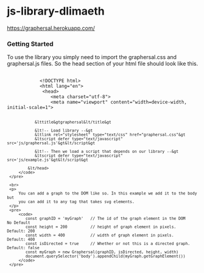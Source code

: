 # js-library-dlimaeth
https://graphersal.herokuapp.com/

<h3 id="gettingStarted">Getting Started</h3>
     <p> To use the library you simply need to import the graphersal.css and 
         graphersal.js files. So the head section of your html file should look like this.
     </p>
     <!--<img src="images/loading library.png" width="676" height="355"> -->
     <pre>
        <code>
            &lt!DOCTYPE html&gt
            &lthtml lang="en"&gt
             &lthead&gt
                &ltmeta charset="utf-8"&gt
                &ltmeta name="viewport" content="width=device-width, initial-scale=1"&gt
                
                &lttitle&gtgraphersal&lt/title&gt
            
                &lt!-- Load library --&gt
                &ltlink rel="stylesheet" type="text/css" href="graphersal.css"&gt
                &ltscript defer type="text/javascript" src='js/graphersal.js'&gt&lt/script&gt
            
                &lt!-- Then we load a script that depends on our library --&gt
                &ltscript defer type="text/javascript" src='js/example.js'&gt&lt/script&gt
            
             &lt/head>
         </code>
     </pre>
    
     <br>
     <p>
         You can add a graph to the DOM like so. In this example we add it to the body but 
         you can add it to any tag that takes svg elements.
     </p>
     <pre>
         <code>
            const graphID = 'myGraph'   // The id of the graph element in the DOM       No Default
            const height = 200          // height of graph element in pixels.           Default: 200
            const width = 400           // width of graph element in pixels.            Default: 400
            const isDirected = true     // Whether or not this is a directed graph.     Default: false
            const myGraph = new Graphersal(graphID, isDirected, height, width)
            document.querySelector('body').appendChild(myGraph.getGraphElement())
         </code>
     </pre>